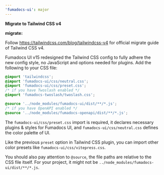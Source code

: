 ```yaml
---
'fumadocs-ui': major
---
```


**Migrate to Tailwind CSS v4**

**migrate:**

Follow https://tailwindcss.com/blog/tailwindcss-v4 for official migrate guide of Tailwind CSS v4.

Fumadocs UI v15 redesigned the Tailwind CSS config to fully adhere the new config style, no JavaScript and options needed for plugins.
Add the following to your CSS file:

```css
@import 'tailwindcss';
@import 'fumadocs-ui/css/neutral.css';
@import 'fumadocs-ui/css/preset.css';
/* if you have Twoslash enabled */
@import 'fumadocs-twoslash/twoslash.css';

@source '../node_modules/fumadocs-ui/dist/**/*.js';
/* if you have OpenAPI enabled */
@source '../node_modules/fumadocs-openapi/dist/**/*.js';
```

The `fumadocs-ui/css/preset.css` import is required, it declares necessary plugins & styles for Fumadocs UI, and `fumadocs-ui/css/neutral.css` defines the color palette of UI.

Like the previous `preset` option in Tailwind CSS plugin, you can import other color presets like `fumadocs-ui/css/vitepress.css`.

You should also pay attention to `@source`, the file paths are relative to the CSS file itself. For your project, it might not be `../node_modules/fumadocs-ui/dist/**/*.js`.